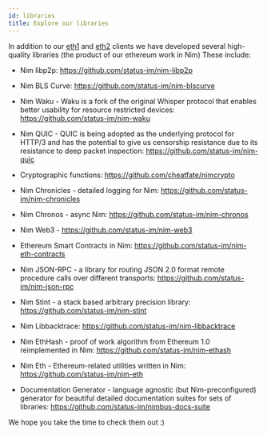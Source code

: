 ```yaml
---
id: libraries
title: Explore our libraries
---
```


In addition to our [eth1](https://github.com/status-im/nimbus-eth1) and [eth2](https://github.com/status-im/nimbus-eth2) clients we have developed several high-quality libraries (the product of our ethereum work in Nim) These include:


- Nim libp2p: https://github.com/status-im/nim-libp2p

- Nim BLS Curve: https://github.com/status-im/nim-blscurve

- Nim Waku -  Waku is a fork of the original Whisper protocol that enables better usability for resource restricted devices: https://github.com/status-im/nim-waku

- Nim QUIC - QUIC is being adopted as the underlying protocol for HTTP/3 and has the potential to give us censorship resistance due to its resistance to deep packet inspection: https://github.com/status-im/nim-quic

- Cryptographic functions: https://github.com/cheatfate/nimcrypto

- Nim Chronicles - detailed logging for Nim: https://github.com/status-im/nim-chronicles

- Nim Chronos - async Nim: https://github.com/status-im/nim-chronos

- Nim Web3 - https://github.com/status-im/nim-web3

- Ethereum Smart Contracts in Nim:  https://github.com/status-im/nim-eth-contracts

- Nim JSON-RPC - a library for routing JSON 2.0 format remote procedure calls over different transports: https://github.com/status-im/nim-json-rpc

- Nim Stint - a stack based arbitrary precision library: https://github.com/status-im/nim-stint

- Nim Libbacktrace: https://github.com/status-im/nim-libbacktrace

- Nim EthHash - proof of work algorithm from Ethereum 1.0 reimplemented in Nim: https://github.com/status-im/nim-ethash

- Nim Eth - Ethereum-related utilities written in Nim: https://github.com/status-im/nim-eth

- Documentation Generator - language agnostic (but Nim-preconfigured) generator for beautiful detailed documentation suites for sets of libraries: https://github.com/status-im/nimbus-docs-suite

We hope you take the time to check them out :)

